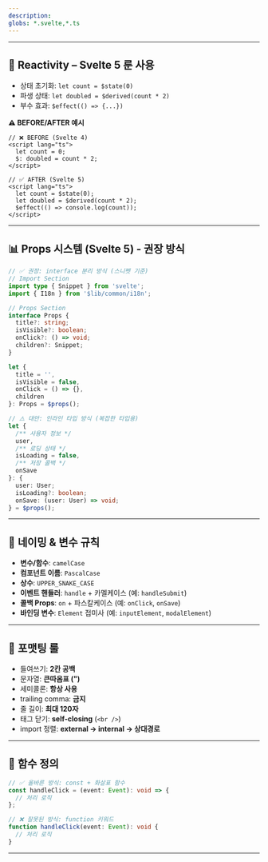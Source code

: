 ```yaml
---
description: 
globs: *.svelte,*.ts
---
```







---

## 🔄 Reactivity – Svelte 5 룬 사용

- 상태 초기화: `let count = $state(0)`
- 파생 상태: `let doubled = $derived(count * 2)`
- 부수 효과: `$effect(() => {...})`

**⚠ BEFORE/AFTER 예시**

```svelte
// ❌ BEFORE (Svelte 4)
<script lang="ts">
  let count = 0;
  $: doubled = count * 2;
</script>

// ✅ AFTER (Svelte 5)
<script lang="ts">
  let count = $state(0);
  let doubled = $derived(count * 2);
  $effect(() => console.log(count));
</script>
```

---

## 📊 Props 시스템 (Svelte 5) - 권장 방식

```typescript
// ✅ 권장: interface 분리 방식 (스니펫 기준)
// Import Section
import type { Snippet } from 'svelte';
import { I18n } from '$lib/common/i18n';

// Props Section
interface Props {
  title?: string;
  isVisible?: boolean;
  onClick?: () => void;
  children?: Snippet;
}

let {
  title = '',
  isVisible = false,
  onClick = () => {},
  children
}: Props = $props();
```

```typescript
// ⚠️ 대안: 인라인 타입 방식 (복잡한 타입용)
let {
  /** 사용자 정보 */
  user,
  /** 로딩 상태 */
  isLoading = false,
  /** 저장 콜백 */
  onSave
}: {
  user: User;
  isLoading?: boolean;
  onSave: (user: User) => void;
} = $props();
```

---

## 🧩 네이밍 & 변수 규칙
- **변수/함수**: `camelCase`
- **컴포넌트 이름**: `PascalCase`
- **상수**: `UPPER_SNAKE_CASE`
- **이벤트 핸들러**: `handle` + 카멜케이스 (예: `handleSubmit`)
- **콜백 Props**: `on` + 파스칼케이스 (예: `onClick`, `onSave`)
- **바인딩 변수**: `Element` 접미사 (예: `inputElement`, `modalElement`)

---

## 🎨 포맷팅 룰
- 들여쓰기: **2칸 공백**
- 문자열: **큰따옴표 (")**
- 세미콜론: **항상 사용**
- trailing comma: **금지**
- 줄 길이: **최대 120자**
- 태그 닫기: **self-closing** (`<br />`)
- import 정렬: **external → internal → 상대경로**

---

## 🔧 함수 정의
```typescript
// ✅ 올바른 방식: const + 화살표 함수
const handleClick = (event: Event): void => {
  // 처리 로직
};

// ❌ 잘못된 방식: function 키워드
function handleClick(event: Event): void {
  // 처리 로직
}
```

---

